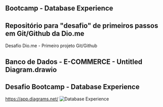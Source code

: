 ## Bootcamp - Database Experience
## Repositório para "desafio" de primeiros passos em Git/Github da Dio.me
Desafio Dio.me - Primeiro projeto Git/Github

## Banco de Dados - E-COMMERCE - Untitled Diagram.drawio
## Desafio Bootcamp - Database Experience
https://app.diagrams.net/
![Database Experience](https://hermes.digitalinnovation.one/tracks/7df7e300-b035-4b09-a7ad-34d1cb18f9a6.png)

